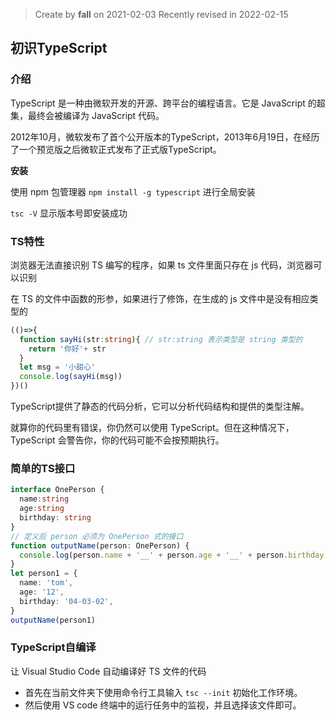 > Create by **fall** on 2021-02-03
> Recently revised in 2022-02-15

## 初识TypeScript

### 介绍

TypeScript 是一种由微软开发的开源、跨平台的编程语言。它是 JavaScript 的超集，最终会被编译为 JavaScript 代码。

2012年10月，微软发布了首个公开版本的TypeScript，2013年6月19日，在经历了一个预览版之后微软正式发布了正式版TypeScript。

**安装**

使用 npm 包管理器 `npm install -g typescript` 进行全局安装

`tsc -V` 显示版本号即安装成功

### TS特性

浏览器无法直接识别 TS 编写的程序，如果 ts 文件里面只存在 js 代码，浏览器可以识别

在 TS 的文件中函数的形参，如果进行了修饰，在生成的 js 文件中是没有相应类型的

```ts
(()=>{
  function sayHi(str:string){ // str:string 表示类型是 string 类型的
    return '你好'+ str
  }
  let msg = '小甜心'
  console.log(sayHi(msg))
})()
```

TypeScript提供了静态的代码分析，它可以分析代码结构和提供的类型注解。

就算你的代码里有错误，你仍然可以使用 TypeScript。但在这种情况下，TypeScript 会警告你，你的代码可能不会按预期执行。

### 简单的TS接口

```ts
interface OnePerson {
  name:string
  age:string
  birthday: string
}
// 定义后 person 必须为 OnePerson 式的接口
function outputName(person: OnePerson) {
  console.log(person.name + '__' + person.age + '__' + person.birthday)
}
let person1 = {
  name: 'tom',
  age: '12',
  birthday: '04-03-02',
}
outputName(person1)
```

### TypeScript自编译

让 Visual Studio Code 自动编译好 TS 文件的代码

- 首先在当前文件夹下使用命令行工具输入 `tsc --init` 初始化工作环境。
- 然后使用 VS code 终端中的运行任务中的监视，并且选择该文件即可。